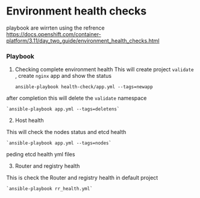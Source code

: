 # Environment health checks
playbook are wirrten using the refrence https://docs.openshift.com/container-platform/3.11/day_two_guide/environment_health_checks.html

### Playbook
1. Checking complete environment health
This will create project `validate` , create `nginx` app and show the status 

    `ansible-playbook health-check/app.yml --tags=newapp`

after completion this will delete the `validate` namespace

    `ansible-playbook app.yml --tags=deletens`


2. Host health 

This will check the nodes status and etcd health

    `ansible-playbook app.yml --tags=nodes`

peding etcd health yml files

3. Router and registry health

This is check the Router and registry health in default project

    `ansible-playbook rr_health.yml`